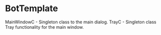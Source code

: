 # BotTemplate

MainWindowC - Singleton class to the main dialog.
TrayC - Singleton class Tray functionality for the main window.
